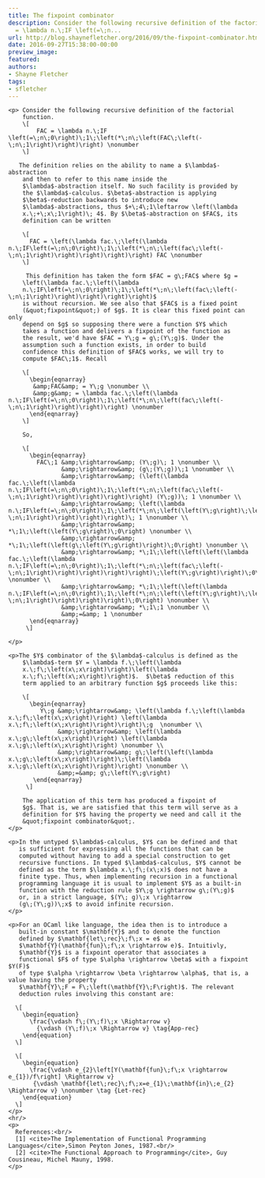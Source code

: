 ```yaml
---
title: The fixpoint combinator
description: Consider the following recursive definition of the factorial         function.          \[              FAC
  = \lambda n.\;IF \left(=\;n...
url: http://blog.shaynefletcher.org/2016/09/the-fixpoint-combinator.html
date: 2016-09-27T15:38:00-00:00
preview_image:
featured:
authors:
- Shayne Fletcher
tags:
- sfletcher
---
```


    <p> Consider the following recursive definition of the factorial
        function. 
        \[ 
            FAC = \lambda n.\;IF \left(=\;n\;0\right)\;1\;\left(*\;n\;\left(FAC\;\left(-\;n\;1\right)\right)\right) \nonumber
        \] 

       The definition relies on the ability to name a $\lambda$-abstraction
        and then to refer to this name inside the
        $\lambda$-abstraction itself. No such facility is provided by
        the $\lambda$-calculus. $\beta$-abstraction is applying
        $\beta$-reduction backwards to introduce new
        $\lambda$-abstractions, thus $+\;4\;1\leftarrow \left(\lambda
        x.\;+\;x\;1\right)\; 4$. By $\beta$-abstraction on $FAC$, its
        definition can be written 

        \[ 
          FAC = \left(\lambda fac.\;\left(\lambda  n.\;IF\left(=\;n\;0\right)\;1\;\left(*\;n\;\left(fac\;\left(-\;n\;1\right)\right)\right)\right)\right) FAC \nonumber
        \] 

         This definition has taken the form $FAC = g\;FAC$ where $g =
        \left(\lambda fac.\;\left(\lambda
        n.\;IF\left(=\;n\;0\right)\;1\;\left(*\;n\;\left(fac\;\left(-\;n\;1\right)\right)\right)\right)\right)$
        is without recursion. We see also that $FAC$ is a fixed point
        (&quot;fixpoint&quot;) of $g$. It is clear this fixed point can only
        depend on $g$ so supposing there were a function $Y$ which
        takes a function and delivers a fixpoint of the function as
        the result, we'd have $FAC = Y\;g = g\;(Y\;g)$. Under the
        assumption such a function exists, in order to build
        confidence this definition of $FAC$ works, we will try to
        compute $FAC\;1$. Recall

        \[
          \begin{eqnarray}
           &amp;FAC&amp; = Y\;g \nonumber \\
           &amp;g&amp; = \lambda fac.\;\left(\lambda n.\;IF\left(=\;n\;0\right)\;1\;\left(*\;n\;\left(fac\;\left(-\;n\;1\right)\right)\right)\right) \nonumber
          \end{eqnarray}
        \]

        So,

        \[
          \begin{eqnarray}
            FAC\;1 &amp;\rightarrow&amp; (Y\;g)\; 1 \nonumber \\
                   &amp;\rightarrow&amp; (g\;(Y\;g))\;1 \nonumber \\
                   &amp;\rightarrow&amp; (\left(\lambda fac.\;\left(\lambda n.\;IF\left(=\;n\;0\right)\;1\;\left(*\;n\;\left(fac\;\left(-\;n\;1\right)\right)\right)\right)\right) (Y\;g))\; 1 \nonumber \\
                   &amp;\rightarrow&amp; \left(\lambda n.\;IF\left(=\;n\;0\right)\;1\;\left(*\;n\;\left(\left(Y\;g\right)\;\left(-\;n\;1\right)\right)\right)\right)\; 1 \nonumber \\
                   &amp;\rightarrow&amp; *\;1\;\left(\left(Y\;g\right)\;0\right) \nonumber \\
                   &amp;\rightarrow&amp; *\;1\;\left(\left(g\;\left(Y\;g\right)\right)\;0\right) \nonumber \\
                   &amp;\rightarrow&amp; *\;1\;\left(\left(\left(\lambda fac.\;\left(\lambda n.\;IF\left(=\;n\;0\right)\;1\;\left(*\;n\;\left(fac\;\left(-\;n\;1\right)\right)\right)\right)\right)\;\left(Y\;g\right)\right)\;0\right) \nonumber \\
                   &amp;\rightarrow&amp; *\;1\;\left(\left(\lambda n.\;IF\left(=\;n\;0\right)\;1\;\left(*\;n\;\left(\left(Y\;g\right)\;\left(-\;n\;1\right)\right)\right)\right)\;0\right) \nonumber \\
                   &amp;\rightarrow&amp; *\;1\;1 \nonumber \\
                   &amp;=&amp; 1 \nonumber
          \end{eqnarray}
         \]

    </p>

    <p>The $Y$ combinator of the $\lambda$-calculus is defined as the
        $\lambda$-term $Y = \lambda f.\;\left(\lambda
        x.\;f\;\left(x\;x\right)\right)\left(\lambda
        x.\;f\;\left(x\;x\right)\right)$.  $\beta$ reduction of this
        term applied to an arbitrary function $g$ proceeds like this:

        \[
          \begin{eqnarray} 
             Y\;g &amp;\rightarrow&amp; \left(\lambda f.\;\left(\lambda x.\;f\;\left(x\;x\right)\right) \left(\lambda x.\;f\;\left(x\;x\right)\right)\right)\;g  \nonumber \\
                  &amp;\rightarrow&amp; \left(\lambda x.\;g\;\left(x\;x\right)\right) \left(\lambda x.\;g\;\left(x\;x\right)\right) \nonumber \\ 
                  &amp;\rightarrow&amp; g\;\left(\left(\lambda x.\;g\;\left(x\;x\right)\right)\;\left(\lambda  x.\;g\;\left(x\;x\right)\right)\right) \nonumber \\
                  &amp;=&amp; g\;\left(Y\;g\right) 
           \end{eqnarray} 
         \]

        The application of this term has produced a fixpoint of
        $g$. That is, we are satisfied that this term will serve as a
        definition for $Y$ having the property we need and call it the
        &quot;fixpoint combinator&quot;.
    </p>

    <p>In the untyped $\lambda$-calculus, $Y$ can be defined and that
       is sufficient for expressing all the functions that can be
       computed without having to add a special construction to get
       recursive functions. In typed $\lambda$-calculus, $Y$ cannot be
       defined as the term $\lambda x.\;f\;(x\;x)$ does not have a
       finite type. Thus, when implementing recursion in a functional
       programming language it is usual to implement $Y$ as a built-in
       function with the reduction rule $Y\;g \rightarrow g\;(Y\;g)$
       or, in a strict language, $(Y\; g)\;x \rightarrow
       (g\;(Y\;g))\;x$ to avoid infinite recursion.
    </p>

    <p>For an OCaml like language, the idea then is to introduce a
       built-in constant $\mathbf{Y}$ and to denote the function
       defined by $\mathbf{let\;rec}\;f\;x = e$ as
       $\mathbf{Y}(\mathbf{fun}\;f\;x \rightarrow e)$. Intuitivly,
       $\mathbf{Y}$ is a fixpoint operator that associates a
       functional $F$ of type $\alpha \rightarrow \beta$ with a fixpoint $Y(F)$
       of type $\alpha \rightarrow \beta \rightarrow \alpha$, that is, a value having the property
       $\mathbf{Y}\;F = F\;\left(\mathbf{Y}\;F\right)$. The relevant
       deduction rules involving this constant are:

      \[
        \begin{equation}
          \frac{\vdash f\;(Y\;f)\;x \Rightarrow v}
            {\vdash (Y\;f)\;x \Rightarrow v} \tag{App-rec}
        \end{equation}
      \]

      \[
        \begin{equation}
          \frac{\vdash e_{2}\left[Y(\mathbf{fun}\;f\;x \rightarrow e_{1})/f\right] \Rightarrow v}
           {\vdash \mathbf{let\;rec}\;f\;x=e_{1}\;\mathbf{in}\;e_{2} \Rightarrow v} \nonumber \tag {Let-rec} 
        \end{equation}
      \]
    </p>
    <hr/>
    <p>
      References:<br/>
      [1] <cite>The Implementation of Functional Programming Languages</cite>,Simon Peyton Jones, 1987.<br/>
      [2] <cite>The Functional Approach to Programming</cite>, Guy Cousineau, Michel Mauny, 1998.
    </p>


